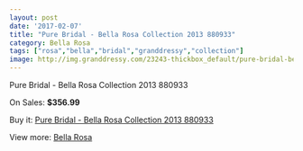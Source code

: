 ```yaml
---
layout: post
date: '2017-02-07'
title: "Pure Bridal - Bella Rosa Collection 2013 880933"
category: Bella Rosa
tags: ["rosa","bella","bridal","granddressy","collection"]
image: http://img.granddressy.com/23243-thickbox_default/pure-bridal-bella-rosa-collection-2013-880933.jpg
---
```

Pure Bridal - Bella Rosa Collection 2013 880933

On Sales: **$356.99**
<a href="https://www.granddressy.com/en/bella-rosa/22188-pure-bridal-bella-rosa-collection-2013-880933.html"><amp-img layout="responsive" width="600" height="600" src="//img.granddressy.com/23243-thickbox_default/pure-bridal-bella-rosa-collection-2013-880933.jpg" alt="Pure Bridal - Bella Rosa Collection 2013 880933 0" /></a>

Buy it: [Pure Bridal - Bella Rosa Collection 2013 880933](https://www.granddressy.com/en/bella-rosa/22188-pure-bridal-bella-rosa-collection-2013-880933.html "Pure Bridal - Bella Rosa Collection 2013 880933")

View more: [Bella Rosa](https://www.granddressy.com/en/498-bella-rosa "Bella Rosa")